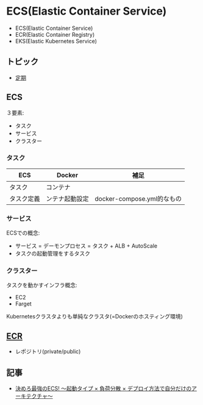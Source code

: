 # ECS(Elastic Container Service)

- ECS(Elastic Container Service)
- ECR(Elastic Container Registry)
- EKS(Elastic Kubernetes Service)

## トピック

- [定期](aws.ecs.cron.md)
## ECS

３要素:

- タスク
- サービス
- クラスター


### タスク

| ECS        | Docker         | 補足                       |
| ---------- | -------------- | -------------------------- |
| タスク     | コンテナ       |                            |
| タスク定義 | ンテナ起動設定 | docker-compose.yml的なもの |

### サービス

ECSでの概念:

- サービス = デーモンプロセス = タスク + ALB + AutoScale
- タスクの起動管理をするタスク

### クラスター

タスクを動かすインフラ概念:

- EC2
- Farget

Kubernetesクラスタよりも単純なクラスタ(=Dockerのホスティング環境)


## [ECR](ECR.md)

- レポジトリ(private/public)

## 記事

- [決めろ最強のECS! 〜起動タイプ × 負荷分散 × デプロイ方法で自分だけのアーキテクチャ〜](https://qiita.com/hiroga/items/4229d5d6f20f33ab7435)
